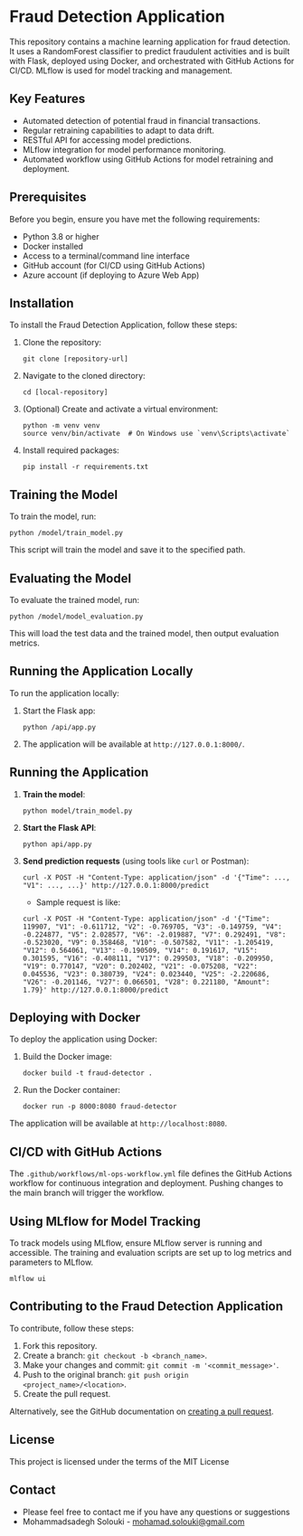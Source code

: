 # Fraud Detection Application

This repository contains a machine learning application for fraud detection. It uses a RandomForest classifier to predict fraudulent activities and is built with Flask, deployed using Docker, and orchestrated with GitHub Actions for CI/CD. MLflow is used for model tracking and management.

## Key Features
- Automated detection of potential fraud in financial transactions.
- Regular retraining capabilities to adapt to data drift.
- RESTful API for accessing model predictions.
- MLflow integration for model performance monitoring.
- Automated workflow using GitHub Actions for model retraining and deployment.

## Prerequisites

Before you begin, ensure you have met the following requirements:
- Python 3.8 or higher
- Docker installed
- Access to a terminal/command line interface
- GitHub account (for CI/CD using GitHub Actions)
- Azure account (if deploying to Azure Web App)

## Installation

To install the Fraud Detection Application, follow these steps:

1. Clone the repository:
   ```
   git clone [repository-url]
   ```

2. Navigate to the cloned directory:
   ```
   cd [local-repository]
   ```

3. (Optional) Create and activate a virtual environment:
   ```
   python -m venv venv
   source venv/bin/activate  # On Windows use `venv\Scripts\activate`
   ```

4. Install required packages:
   ```
   pip install -r requirements.txt
   ```


## Training the Model

To train the model, run:

```
python /model/train_model.py
```

This script will train the model and save it to the specified path.

## Evaluating the Model

To evaluate the trained model, run:

```
python /model/model_evaluation.py
```

This will load the test data and the trained model, then output evaluation metrics.

## Running the Application Locally

To run the application locally:

1. Start the Flask app:
   ```
   python /api/app.py
   ```

2. The application will be available at `http://127.0.0.1:8000/`.


## Running the Application
1. **Train the model**:
   ```
   python model/train_model.py
   ```
2. **Start the Flask API**:
   ```
   python api/app.py
   ```
3. **Send prediction requests** (using tools like `curl` or Postman):
   ```
   curl -X POST -H "Content-Type: application/json" -d '{"Time": ..., "V1": ..., ...}' http://127.0.0.1:8000/predict
   ```
   - Sample request is like:
   ```
   curl -X POST -H "Content-Type: application/json" -d '{"Time": 119907, "V1": -0.611712, "V2": -0.769705, "V3": -0.149759, "V4": -0.224877, "V5": 2.028577, "V6": -2.019887, "V7": 0.292491, "V8": -0.523020, "V9": 0.358468, "V10": -0.507582, "V11": -1.205419, "V12": 0.564061, "V13": -0.190509, "V14": 0.191617, "V15": 0.301595, "V16": -0.408111, "V17": 0.299503, "V18": -0.209950, "V19": 0.770147, "V20": 0.202402, "V21": -0.075208, "V22": 0.045536, "V23": 0.380739, "V24": 0.023440, "V25": -2.220686, "V26": -0.201146, "V27": 0.066501, "V28": 0.221180, "Amount": 1.79}' http://127.0.0.1:8000/predict
   ```


## Deploying with Docker

To deploy the application using Docker:

1. Build the Docker image:
   ```
   docker build -t fraud-detector .
   ```

2. Run the Docker container:
   ```
   docker run -p 8000:8080 fraud-detector
   ```

The application will be available at `http://localhost:8080`.

## CI/CD with GitHub Actions

The `.github/workflows/ml-ops-workflow.yml` file defines the GitHub Actions workflow for continuous integration and deployment. Pushing changes to the main branch will trigger the workflow.

## Using MLflow for Model Tracking

To track models using MLflow, ensure MLflow server is running and accessible. The training and evaluation scripts are set up to log metrics and parameters to MLflow. 
```
mlflow ui
```

## Contributing to the Fraud Detection Application

To contribute, follow these steps:

1. Fork this repository.
2. Create a branch: `git checkout -b <branch_name>`.
3. Make your changes and commit: `git commit -m '<commit_message>'`.
4. Push to the original branch: `git push origin <project_name>/<location>`.
5. Create the pull request.

Alternatively, see the GitHub documentation on [creating a pull request](https://help.github.com/articles/creating-a-pull-request/).


## License
This project is licensed under the terms of the MIT License

## Contact
- Please feel free to contact me if you have any questions or suggestions
- Mohammadsadegh Solouki - mohamad.solouki@gmail.com
